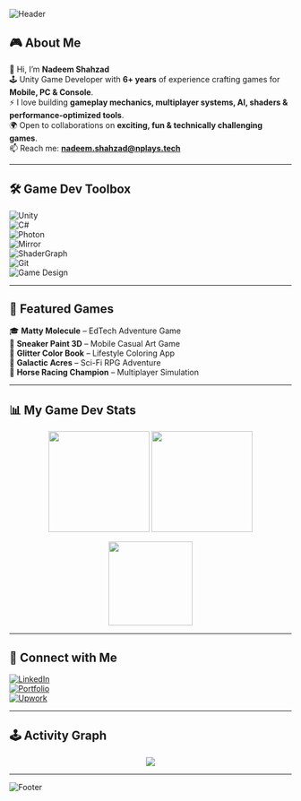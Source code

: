 <!-- Banner -->
![Header](https://capsule-render.vercel.app/api?type=waving&color=0:8E2DE2,100:4A00E0&height=200&section=header&text=Nadeem%20Shahzad%20🎮&fontSize=45&fontAlignY=35&desc=Unity%20Game%20Developer%20|%20Gameplay%20%26%20Multiplayer&descAlignY=55&descAlign=50)

## 🎮 About Me  

👋 Hi, I’m **Nadeem Shahzad**  
🕹 Unity Game Developer with **6+ years** of experience crafting games for **Mobile, PC & Console**.  
⚡ I love building **gameplay mechanics, multiplayer systems, AI, shaders & performance-optimized tools**.  
🌍 Open to collaborations on **exciting, fun & technically challenging games**.  
📫 Reach me: **nadeem.shahzad@nplays.tech**

---

## 🛠 Game Dev Toolbox  

![Unity](https://img.shields.io/badge/Unity-Game%20Engine-black?style=for-the-badge&logo=unity)  
![C#](https://img.shields.io/badge/C%23-Game%20Programming-239120?style=for-the-badge&logo=c-sharp&logoColor=white)  
![Photon](https://img.shields.io/badge/Photon-Multiplayer-blue?style=for-the-badge)  
![Mirror](https://img.shields.io/badge/Mirror-Networking-orange?style=for-the-badge)  
![ShaderGraph](https://img.shields.io/badge/ShaderGraph-Visual%20FX-purple?style=for-the-badge&logo=unity)  
![Git](https://img.shields.io/badge/Git-Version%20Control-F05032?style=for-the-badge&logo=git&logoColor=white)  
![Game Design](https://img.shields.io/badge/Game-Design-FF5733?style=for-the-badge)  

---

## 🚀 Featured Games  

🎓 **Matty Molecule** – EdTech Adventure Game  
👟 **Sneaker Paint 3D** – Mobile Casual Art Game  
🎨 **Glitter Color Book** – Lifestyle Coloring App  
🚀 **Galactic Acres** – Sci-Fi RPG Adventure  
🐎 **Horse Racing Champion** – Multiplayer Simulation  

---

## 📊 My Game Dev Stats  

<p align="center">
  <img src="https://github-readme-stats.vercel.app/api?username=nadeem-shahzad&show_icons=true&theme=tokyonight&hide_border=true&icon_color=79ff97&title_color=79ff97&text_color=9f9f9f" height="180em"/>
  <img src="https://github-readme-streak-stats.herokuapp.com/?user=nadeem-shahzad&theme=tokyonight&hide_border=true" height="180em"/>
</p>

<p align="center">
  <img src="https://github-readme-stats.vercel.app/api/top-langs/?username=nadeem-shahzad&layout=compact&theme=tokyonight&hide_border=true" height="150em"/>
</p>

---

## 🎯 Connect with Me  

[![LinkedIn](https://img.shields.io/badge/LinkedIn-GameDev%20Profile-blue?style=for-the-badge&logo=linkedin)](https://linkedin.com/in/nadeem-shahzad-271637136)  
[![Portfolio](https://img.shields.io/badge/Portfolio-Website-green?style=for-the-badge)](https://nadeem-shahzad.site)  
[![Upwork](https://img.shields.io/badge/Upwork-Hire%20Me-6FDA44?style=for-the-badge&logo=upwork)](https://www.upwork.com/freelancers/nadeemshahzad)  

---

## 🕹 Activity Graph  

<p align="center">
  <img src="https://github-readme-activity-graph.vercel.app/graph?username=nadeem-shahzad&theme=tokyo-night&hide_border=true&area=true"/>
</p>

---

<!-- Footer -->
![Footer](https://capsule-render.vercel.app/api?type=waving&color=0:4A00E0,100:8E2DE2&height=120&section=footer&text=Keep%20Playing%20%7C%20Keep%20Building%20🚀&fontSize=20)
